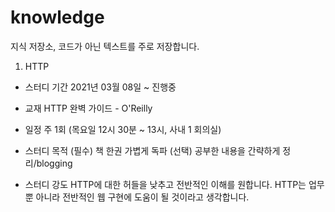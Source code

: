 # knowledge
지식 저장소, 코드가 아닌 텍스트를 주로 저장합니다.

1. HTTP
- 스터디 기간
2021년 03월 08일 ~ 진행중

- 교재
HTTP 완벽 가이드 - O'Reilly

- 일정
주 1회 (목요일 12시 30분 ~ 13시, 사내 1 회의실)

- 스터디 목적
(필수) 책 한권 가볍게 독파 
(선택) 공부한 내용을 간략하게 정리/blogging  

- 스터디 강도
HTTP에 대한 허들을 낮추고 전반적인 이해를 원합니다. HTTP는 업무 뿐 아니라 전반적인 웹 구현에 도움이 될 것이라고 생각합니다. 

